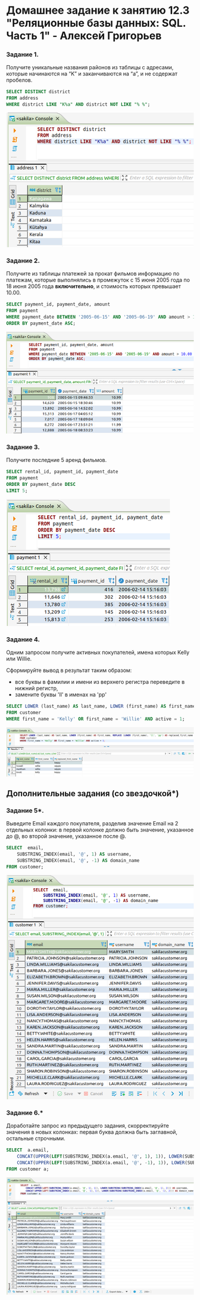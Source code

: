 # Домашнее задание к занятию 12.3 "Реляционные базы данных: SQL. Часть 1" - Алексей Григорьев

### Задание 1.

Получите уникальные названия районов из таблицы с адресами, которые начинаются на “K” и заканчиваются на “a”, и не содержат пробелов.


```sql
SELECT DISTINCT district
FROM address
WHERE district LIKE "K%a" AND district NOT LIKE "% %";
```

![image](https://github.com/gralvic/12.3_SQL_PART_1/blob/main/SQL_PART_1_TASK_01.png)

### Задание 2.

Получите из таблицы платежей за прокат фильмов информацию по платежам, которые выполнялись в промежуток с 15 июня 2005 года по 18 июня 2005 года **включительно**, 
и стоимость которых превышает 10.00.

```sql
SELECT payment_id, payment_date, amount
FROM payment
WHERE payment_date BETWEEN '2005-06-15' AND '2005-06-19' AND amount > 10.00
ORDER BY payment_date ASC;
```

![image](https://github.com/gralvic/12.3_SQL_PART_1/blob/main/SQL_PART_1_TASK_02.png)

### Задание 3.

Получите последние 5 аренд фильмов.

```sql
SELECT rental_id, payment_id, payment_date
FROM payment
ORDER BY payment_date DESC
LIMIT 5;
```

![image](https://github.com/gralvic/12.3_SQL_PART_1/blob/main/SQL_PART_1_TASK_03.png)

### Задание 4.

Одним запросом получите активных покупателей, имена которых Kelly или Willie. 

Сформируйте вывод в результат таким образом:
- все буквы в фамилии и имени из верхнего регистра переведите в нижний регистр,
- замените буквы 'll' в именах на 'pp'

```sql
SELECT LOWER (last_name) AS last_name, LOWER (first_name) AS first_name, REPLACE (LOWER (first_name), 'll', 'pp') AS replaced_first_name
FROM customer
WHERE first_name = 'Kelly' OR first_name = 'Willie' AND active = 1;
```

![image](https://github.com/gralvic/12.3_SQL_PART_1/blob/main/SQL_PART_1_TASK_04.png)

## Дополнительные задания (со звездочкой*)

### Задание 5*.

Выведите Email каждого покупателя, разделив значение Email на 2 отдельных колонки: в первой колонке должно быть значение, указанное до @, во второй значение, указанное после @.

```sql
SELECT 	email, 
	SUBSTRING_INDEX(email, '@', 1) AS username,
	SUBSTRING_INDEX(email, '@', -1) AS domain_name
FROM customer;
```

![image](https://github.com/gralvic/12.3_SQL_PART_1/blob/main/SQL_PART_1_TASK_05.png)

### Задание 6.*

Доработайте запрос из предыдущего задания, скорректируйте значения в новых колонках: первая буква должна быть заглавной, остальные строчными.

```sql
SELECT 	a.email,
	CONCAT(UPPER(LEFT(SUBSTRING_INDEX(a.email, '@', 1), 1)), LOWER(SUBSTRING(SUBSTRING_INDEX(a.email, '@', 1), 2))) AS username,	
	CONCAT(UPPER(LEFT(SUBSTRING_INDEX(a.email, '@', -1), 1)), LOWER(SUBSTRING(SUBSTRING_INDEX(a.email, '@', -1), 2))) AS domain_name
FROM customer a;
```

![image](https://github.com/gralvic/12.3_SQL_PART_1/blob/main/SQL_PART_1_TASK_06.png)
